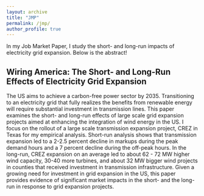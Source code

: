 ```yaml
---
layout: archive
title: "JMP"
permalink: /jmp/
author_profile: true
---
```


In my Job Market Paper, I study the short- and long-run impacts of electricity grid expansion. Below is the abstract!

**Wiring America: The Short- and Long-Run Effects of Electricity Grid Expansion**
----

The US aims to achieve a carbon-free power sector by 2035. Transitioning to an electricity grid that fully realizes the benefits from renewable energy will require substantial investment in transmission lines. This paper examines the short- and long-run effects of large scale grid expansion projects aimed at enhancing the integration of wind energy in the US. I focus on the rollout of a large scale transmission expansion project, CREZ in Texas for my empirical analysis. Short-run analysis shows that transmission expansion led to a 2-2.5 percent decline in markups during the peak demand hours and a 7 percent decline during the off-peak hours. In the long-run, CREZ expansion on an average led to about 62 - 72 MW higher wind capacity, 30-40 more turbines, and about 32 MW bigger wind projects in counties that received investment in transmission infrastructure. Given a growing need for investment in grid expansion in the US, this paper provides evidence of significant market impacts in the short- and the long-run in response to grid expansion projects.
